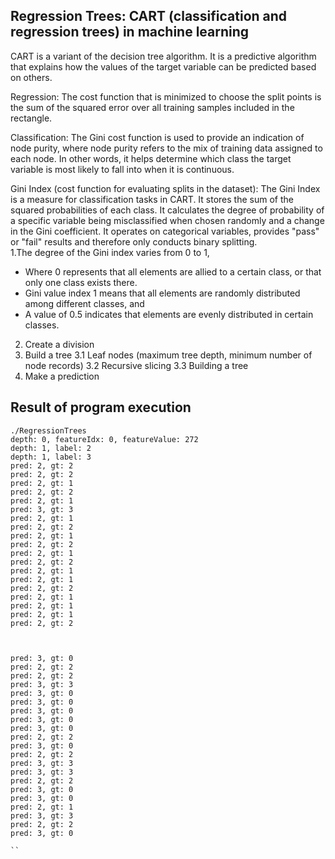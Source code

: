 ## Regression Trees: CART (classification and regression trees) in machine learning

CART is a variant of the decision tree algorithm. It is a predictive algorithm that explains how the values ​​of the target variable can be predicted based on others.  

Regression: The cost function that is minimized to choose the split points is the sum of the squared error over all training samples included in the rectangle.  

Classification: The Gini cost function is used to provide an indication of node purity, where node purity refers to the mix of training data assigned to each node. In other words, it helps determine which class the target variable is most likely to fall into when it is continuous.  

 Gini Index (cost function for evaluating splits in the dataset): The Gini Index is a measure for classification tasks in CART. It stores the sum of the squared probabilities of each class. It calculates the degree of probability of a specific variable being misclassified when chosen randomly and a change in the Gini coefficient. It operates on categorical variables, provides "pass" or "fail" results and therefore only conducts binary splitting.  
 1.The degree of the Gini index varies from 0 to 1,  
  - Where 0 represents that all elements are allied to a certain class, or that only one class exists there.
  - Gini value index 1 means that all elements are randomly distributed among different classes, and
  - A value of 0.5 indicates that elements are evenly distributed in certain classes.
 2. Create a division
 3. Build a tree
 3.1 Leaf nodes (maximum tree depth, minimum number of node records)
 3.2 Recursive slicing
 3.3 Building a tree
 4. Make a prediction


## Result of program execution 

```
./RegressionTrees
depth: 0, featureIdx: 0, featureValue: 272
depth: 1, label: 2
depth: 1, label: 3
pred: 2, gt: 2
pred: 2, gt: 2
pred: 2, gt: 1
pred: 2, gt: 2
pred: 2, gt: 1
pred: 3, gt: 3
pred: 2, gt: 1
pred: 2, gt: 2
pred: 2, gt: 1
pred: 2, gt: 2
pred: 2, gt: 1
pred: 2, gt: 2
pred: 2, gt: 1
pred: 2, gt: 1
pred: 2, gt: 2
pred: 2, gt: 1
pred: 2, gt: 1
pred: 2, gt: 1
pred: 2, gt: 2



pred: 3, gt: 0
pred: 2, gt: 2
pred: 2, gt: 2
pred: 3, gt: 3
pred: 3, gt: 0
pred: 3, gt: 0
pred: 3, gt: 0
pred: 3, gt: 0
pred: 3, gt: 0
pred: 2, gt: 2
pred: 3, gt: 0
pred: 2, gt: 2
pred: 3, gt: 3
pred: 3, gt: 3
pred: 2, gt: 2
pred: 3, gt: 0
pred: 3, gt: 0
pred: 2, gt: 1
pred: 3, gt: 3
pred: 2, gt: 2
pred: 3, gt: 0

``
